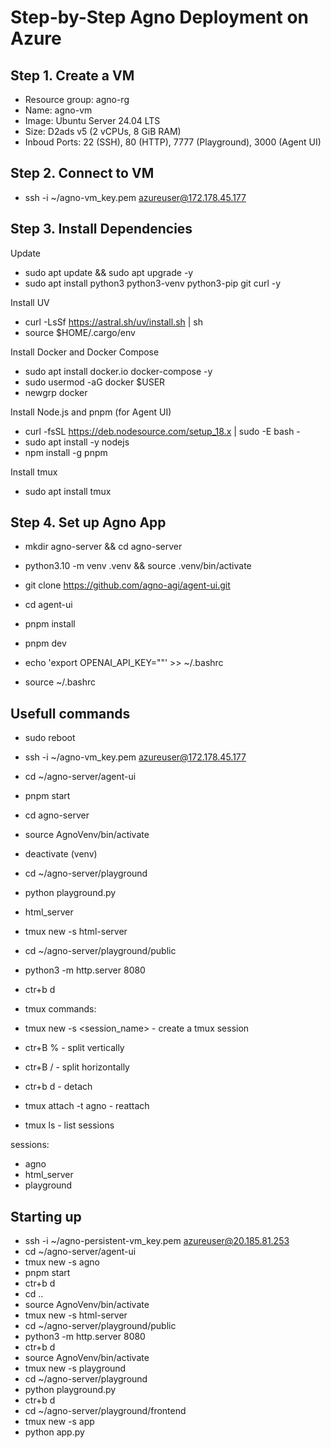 # Step-by-Step Agno Deployment on Azure

## Step 1. Create a VM

- Resource group: agno-rg
- Name: agno-vm
- Image: Ubuntu Server 24.04 LTS
- Size: D2ads v5 (2 vCPUs, 8 GiB RAM)
- Inboud Ports: 22 (SSH), 80 (HTTP), 7777 (Playground), 3000 (Agent UI)

## Step 2. Connect to VM

- ssh -i ~/agno-vm_key.pem azureuser@172.178.45.177

## Step 3. Install Dependencies

Update

- sudo apt update && sudo apt upgrade -y
- sudo apt install python3 python3-venv python3-pip git curl -y

Install UV

- curl -LsSf <https://astral.sh/uv/install.sh> | sh
- source $HOME/.cargo/env

Install Docker and Docker Compose

- sudo apt install docker.io docker-compose -y
- sudo usermod -aG docker $USER
- newgrp docker

Install Node.js and pnpm (for Agent UI)

- curl -fsSL <https://deb.nodesource.com/setup_18.x> | sudo -E bash -
- sudo apt install -y nodejs
- npm install -g pnpm

Install tmux

- sudo apt install tmux

## Step 4. Set up Agno App

- mkdir agno-server && cd agno-server
- python3.10 -m venv .venv && source .venv/bin/activate

- git clone <https://github.com/agno-agi/agent-ui.git>
- cd agent-ui
- pnpm install
- pnpm dev

- echo 'export OPENAI_API_KEY=""' >> ~/.bashrc
- source ~/.bashrc

## Usefull commands

- sudo reboot
- ssh -i ~/agno-vm_key.pem azureuser@172.178.45.177
- cd ~/agno-server/agent-ui
- pnpm start
- cd agno-server
- source AgnoVenv/bin/activate
- deactivate (venv)
- cd ~/agno-server/playground
- python playground.py

- html_server
- tmux new -s html-server
- cd ~/agno-server/playground/public
- python3 -m http.server 8080
- ctr+b d

- tmux commands:
- tmux new -s <session_name> - create a tmux session
- ctr+B % - split vertically
- ctr+B / - split horizontally
- ctr+b d - detach
- tmux attach -t agno - reattach
- tmux ls - list sessions

sessions:

- agno
- html_server
- playground

## Starting up

- ssh -i ~/agno-persistent-vm_key.pem azureuser@20.185.81.253
- cd ~/agno-server/agent-ui
- tmux new -s agno
- pnpm start
- ctr+b d
- cd ..
- source AgnoVenv/bin/activate
- tmux new -s html-server
- cd ~/agno-server/playground/public
- python3 -m http.server 8080
- ctr+b d
- source AgnoVenv/bin/activate
- tmux new -s playground
- cd ~/agno-server/playground
- python playground.py
- ctr+b d
- cd ~/agno-server/playground/frontend
- tmux new -s app
- python app.py

